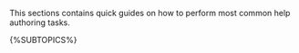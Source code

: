 This sections contains quick guides on how to perform most common help authoring tasks.




{%SUBTOPICS%}
